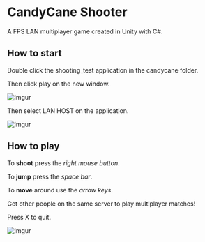 # CandyCane Shooter
A FPS LAN multiplayer game created in Unity with C#.

## How to start
Double click the shooting_test application in the candycane folder.

Then click play on the new window.

![Imgur](https://i.imgur.com/MIRTvM4.png)

Then select LAN HOST on the application.

![Imgur](https://i.imgur.com/4Aqy2Eb.png)

## How to play
To **shoot** press the _right mouse button_.

To **jump** press the _space bar_.

To **move** around use the _arrow keys_.

Get other people on the same server to play multiplayer matches!

Press X to quit.

![Imgur](https://i.imgur.com/X6O08Ot.png)
